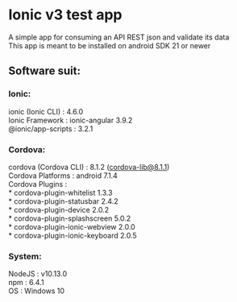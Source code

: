# Ionic v3 test app

A simple app for consuming an API REST json and validate its data  
This app is meant to be installed on android SDK 21 or newer  



## Software suit:
  ### Ionic:

   ionic (Ionic CLI)  : 4.6.0  
   Ionic Framework    : ionic-angular 3.9.2  
   @ionic/app-scripts : 3.2.1  

### Cordova:

   cordova (Cordova CLI) : 8.1.2 (cordova-lib@8.1.1)  
   Cordova Platforms     : android 7.1.4  
   Cordova Plugins       :    
    * cordova-plugin-whitelist 1.3.3  
    * cordova-plugin-statusbar 2.4.2  
    * cordova-plugin-device 2.0.2  
    * cordova-plugin-splashscreen 5.0.2  
    * cordova-plugin-ionic-webview 2.0.0  
    * cordova-plugin-ionic-keyboard 2.0.5  
  
### System:

   NodeJS : v10.13.0    
   npm    : 6.4.1  
   OS     : Windows 10  
